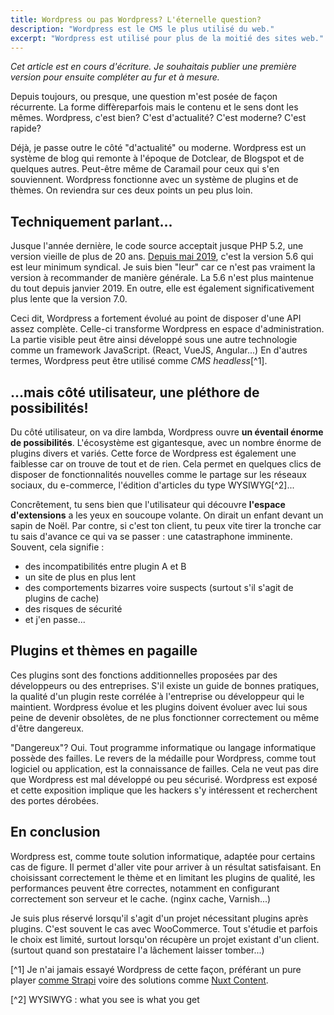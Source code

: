 ```yaml
---
title: Wordpress ou pas Wordpress? L'éternelle question?
description: "Wordpress est le CMS le plus utilisé du web."
excerpt: "Wordpress est utilisé pour plus de la moitié des sites web."
---
```


_Cet article est en cours d'écriture. Je souhaitais publier une première version pour ensuite compléter au fur et à mesure._

Depuis toujours, ou presque, une question m'est posée de façon récurrente. La forme diffèreparfois mais le contenu et le sens dont les mêmes.
Wordpress, c'est bien? C'est d'actualité? C'est moderne? C'est rapide?

Déjà, je passe outre le côté "d'actualité" ou moderne. Wordpress est un système de blog qui remonte à l'époque de Dotclear, de Blogspot et de quelques autres. Peut-être même de Caramail pour ceux qui s'en souviennent. Wordpress fonctionne avec un système de plugins et de thèmes. On reviendra sur ces deux points un peu plus loin.

## Techniquement parlant...

Jusque l'année dernière, le code source acceptait jusque PHP 5.2, une version vieille de plus de 20 ans. [Depuis mai 2019](https://displaywp.com/wordpress-minimum-php-version/), c'est la version 5.6 qui est leur minimum syndical. Je suis bien "leur" car ce n'est pas vraiment la version à recommander de manière générale. La 5.6 n'est plus maintenue du tout depuis janvier 2019. En outre, elle est également significativement plus lente que la version 7.0.

Ceci dit, Wordpress a fortement évolué au point de disposer d'une API assez complète. Celle-ci transforme Wordpress en espace d'administration. La partie visible peut être ainsi développé sous une autre technologie comme un framework JavaScript. (React, VueJS, Angular...) En d'autres termes, Wordpress peut être utilisé comme _CMS headless_[^1].

## ...mais côté utilisateur, une pléthore de possibilités!

Du côté utilisateur, on va dire lambda, Wordpress ouvre **un éventail énorme de possibilités**. L'écosystème est gigantesque, avec un nombre énorme de plugins divers et variés. Cette force de Wordpress est également une faiblesse car on trouve de tout et de rien. Cela permet en quelques clics de disposer de fonctionnalités nouvelles comme le partage sur les réseaux sociaux, du e-commerce, l'édition d'articles du type WYSIWYG[^2]...

Concrêtement, tu sens bien que l'utilisateur qui découvre **l'espace d'extensions** a les yeux en soucoupe volante. On dirait un enfant devant un sapin de Noël. Par contre, si c'est ton client, tu peux vite tirer la tronche car tu sais d'avance ce qui va se passer : une catastraphone imminente. Souvent, cela signifie : 

- des incompatibilités entre plugin A et B
- un site de plus en plus lent
- des comportements bizarres voire suspects (surtout s'il s'agit de plugins de cache)
- des risques de sécurité
- et j'en passe...

## Plugins et thèmes en pagaille

Ces plugins sont des fonctions additionnelles proposées par des développeurs ou des entreprises. S'il existe un guide de bonnes pratiques, la qualité d'un plugin reste corrélée à l'entreprise ou développeur qui le maintient. Wordpress évolue et les plugins doivent évoluer avec lui sous peine de devenir obsolètes, de ne plus fonctionner correctement ou même d'être dangereux.

"Dangereux"? Oui. Tout programme informatique ou langage informatique possède des failles. Le revers de la médaille pour Wordpress, comme tout logiciel ou application, est la connaissance de failles. Cela ne veut pas dire que Wordpress est mal développé ou peu sécurisé. Wordpress est exposé et cette exposition implique que les hackers s'y intéressent et recherchent des portes dérobées.

## En conclusion

Wordpress est, comme toute solution informatique, adaptée pour certains cas de figure. Il permet d'aller vite pour arriver à un résultat satisfaisant. En choisissant correctement le thème et en limitant les plugins de qualité, les performances peuvent être correctes, notamment en configurant correctement son serveur et le cache. (nginx cache, Varnish...)

Je suis plus réservé lorsqu'il s'agit d'un projet nécessitant plugins après plugins. C'est souvent le cas avec WooCommerce. Tout s'étudie et parfois le choix est limité, surtout lorsqu'on récupère un projet existant d'un client. (surtout quand son prestataire l'a lâchement laisser tomber...)

[^1] Je n'ai jamais essayé Wordpress de cette façon, préférant un pure player [comme Strapi](https://strapi.io) voire des solutions comme [Nuxt Content](https://content.nuxtjs.org/fr/).

[^2] WYSIWYG : what you see is what you get
